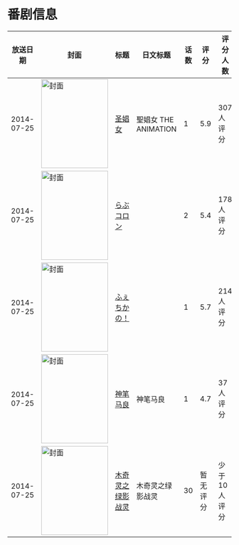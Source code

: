 # 番剧信息

|放送日期|封面|标题|日文标题|话数|评分|评分人数|
|---|---|---|---|---|---|---|
|2014-07-25|<img src="/img/no_icon_subject.png" alt="封面" style="width:150px;height:200px;object-fit:cover;">|[圣娼女](https://bangumi.tv/subject/104337)|聖娼女 THE ANIMATION|1|5.9|307人评分|
|2014-07-25|<img src="/img/no_icon_subject.png" alt="封面" style="width:150px;height:200px;object-fit:cover;">|[らぶコロン](https://bangumi.tv/subject/104338)||2|5.4|178人评分|
|2014-07-25|<img src="/img/no_icon_subject.png" alt="封面" style="width:150px;height:200px;object-fit:cover;">|[ふぇちかの！](https://bangumi.tv/subject/109446)||1|5.7|214人评分|
|2014-07-25|<img src="//lain.bgm.tv/pic/cover/c/1c/f2/114733_7BGB9.jpg" alt="封面" style="width:150px;height:200px;object-fit:cover;">|[神笔马良](https://bangumi.tv/subject/114733)|神笔马良|1|4.7|37人评分|
|2014-07-25|<img src="//lain.bgm.tv/pic/cover/c/f9/50/228962_FRPRp.jpg" alt="封面" style="width:150px;height:200px;object-fit:cover;">|[木奇灵之绿影战灵](https://bangumi.tv/subject/228962)|木奇灵之绿影战灵|30|暂无评分|少于10人评分|
